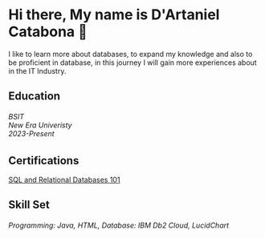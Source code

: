 ## <h1> Hi there, My name is D'Artaniel Catabona 👋</h1>
I like to learn more about databases, to expand my knowledge and also to be proficient in database, 
in this journey I will gain more  experiences about in the IT Industry.
<h2>Education</h2>
<h6> BSIT
   <br>
New Era Univeristy
   <br>
  2023-Present</h6>
  <h2>Certifications</h2>
  <a href = "https://courses.cognitiveclass.ai/certificates/211e363f43574220a3bdb0f67c9ad9e5"> SQL and Relational Databases 101</a>
  <h2>Skill Set</h2>
<h6>
   Programming: Java, HTML, Database: IBM Db2 Cloud, LucidChart
</h6>
